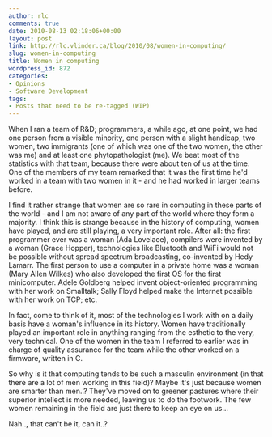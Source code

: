 ```yaml
---
author: rlc
comments: true
date: 2010-08-13 02:18:06+00:00
layout: post
link: http://rlc.vlinder.ca/blog/2010/08/women-in-computing/
slug: women-in-computing
title: Women in computing
wordpress_id: 872
categories:
- Opinions
- Software Development
tags:
- Posts that need to be re-tagged (WIP)
---
```


When I ran a team of R&D; programmers, a while ago, at one point, we had one person from a visible minority, one person with a slight handicap, two women, two immigrants (one of which was one of the two women, the other was me) and at least one phytopathologist (me). We beat most of the statistics with that team, because there were about ten of us at the time. One of the members of my team remarked that it was the first time he'd worked in a team with two women in it - and he had worked in larger teams before.
<!-- more -->
I find it rather strange that women are so rare in computing in these parts of the world - and I am not aware of any part of the world where they form a majority. I think this is strange because in the history of computing, women have played, and are still playing, a very important role. After all: the first programmer ever was a woman (Ada Lovelace), compilers were invented by a woman (Grace Hopper), technologies like Bluetooth and WiFi would not be possible without spread spectrum broadcasting, co-invented by Hedy Lamarr. The first person to use a computer in a private home was a woman (Mary Allen Wilkes) who also developed the first OS for the first minicomputer. Adele Goldberg helped invent object-oriented programming with her work on Smalltalk; Sally Floyd helped make the Internet possible with her work on TCP; etc.

In fact, come to think of it, most of the technologies I work with on a daily basis have a woman's influence in its history. Women have traditionally played an important role in anything ranging from the esthetic to the very, very technical. One of the women in the team I referred to earlier was in charge of quality assurance for the team while the other worked on a firmware, written in C.

So why is it that computing tends to be such a masculin environment (in that there are a lot of men working in this field)? Maybe it's just because women are smarter than men..? They've moved on to greener pastures where their superior intellect is more needed, leaving us to do the footwork. The few women remaining in the field are just there to keep an eye on us...

Nah.., that can't be it, can it..?

